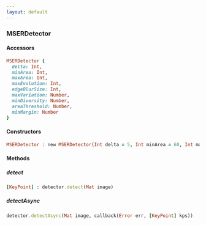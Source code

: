 ```yaml
---
layout: default
---
```


###  MSERDetector

####  Accessors
``` ruby
MSERDetector {
  delta: Int,
  minArea: Int,
  maxArea: Int,
  maxEvolution: Int,
  edgeBlurSize: Int,
  maxVariation: Number,
  minDiversity: Number,
  areaThreshold: Number,
  minMargin: Number
}
```

<a name="constructors"></a>

####  Constructors
``` ruby
MSERDetector : new MSERDetector(Int delta = 5, Int minArea = 60, Int maxArea = 14400, Number maxVariation = 0.25, Number minDiversity = 0.2, Int maxEvolution = 200, Number areaThreshold = 1.01, Number minMargin = 0.003, Int edgeBlurSize = 5)
```
####  Methods

<a name="detect"></a>

#####  detect
``` ruby
[KeyPoint] : detector.detect(Mat image)
```

<a name="detectAsync"></a>

#####  detectAsync
``` ruby
detector.detectAsync(Mat image, callback(Error err, [KeyPoint] kps))
```
